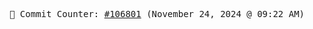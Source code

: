 <p align="center">
    <samp>
        📮 Commit Counter: <a href="https://github.com/Javascript-void0/Javascript-void0/commits/main">#106801</a> (November 24, 2024 @ 09:22 AM)
    </samp>
</p>